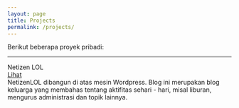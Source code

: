 ```yaml
---
layout: page
title: Projects
permalink: /projects/
---
```


Berikut beberapa proyek pribadi:

___

<div class="o-grid">
  <div class="o-grid__item col-sm-12 col-xs-12 u-mrgn-bottom--5">
    <div class="c-thumb">
      <div class="c-thumb__item">
        <div class="c-thumb__head">
          <img src="{{ site.url }}/img/project/netizen.jpg" alt="" class="c-thumb__img">
        </div>
        <div class="c-thumb__body">
          <div class="c-thumb__title">
            <div class="o-grid">
              <div class="o-grid__item col-sm-8 col-xs-8">
                Netizen LOL
              </div>
              <div class="o-grid__item col-sm-4 col-xs-4 u-align-right u-fg--code">
                <div class="c-thumb__cta">
                  <a href="http://netizen.lol" target="_blank" class="u-txt--small u-txt--upcase">
                    Lihat
                  </a>
                </div>
              </div>
            </div>
          </div>
          <div class="c-thumb__desc">
            NetizenLOL dibangun di atas mesin Wordpress. Blog ini merupakan blog keluarga yang membahas tentang aktifitas sehari - hari, misal liburan, mengurus administrasi dan topik lainnya.
          </div>
        </div>
      </div>
    </div>
  </div>
</div>


